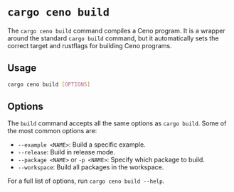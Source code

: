 # `cargo ceno build`

The `cargo ceno build` command compiles a Ceno program. It is a wrapper around the standard `cargo build` command, but it automatically sets the correct target and rustflags for building Ceno programs.

## Usage

```bash
cargo ceno build [OPTIONS]
```

## Options

The `build` command accepts all the same options as `cargo build`. Some of the most common options are:

- `--example <NAME>`: Build a specific example.
- `--release`: Build in release mode.
- `--package <NAME>` or `-p <NAME>`: Specify which package to build.
- `--workspace`: Build all packages in the workspace.

For a full list of options, run `cargo ceno build --help`.

